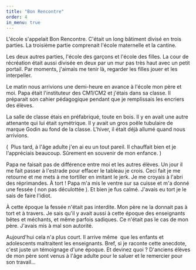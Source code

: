 ```yaml
---
title: "Bon Rencontre"
order: 4
in_menu: true
---
```

L'école s'appelait Bon Rencontre.
C'était un long bâtiment divisé en trois parties.
La troisième partie comprenait l'école maternelle et la cantine.

Les deux autres parties, l'école des garçons et l'école des filles.
La cour de récréation était aussi divisée en deux par un mur pas très haut avec un petit portail.
Par moments, j'aimais me tenir là, regarder les filles jouer et les interpeller.

Le matin nous arrivions une demi-heure en avance à l'école mon père et moi. 
Papa était l'instituteur des CM1/CM2 et j'étais dans sa classe. 
Il préparait son cahier pédagogique pendant que je remplissais les encriers des élèves.

La salle de classe étais en préfabriqué, toute en bois. Il y en avait une autre attenante qui lui était symétrique. Il y avait un gros poêle tubulaire de marque Godin au fond de la classe. L'hiver, il était déjà allumé quand nous arrivions.

(  Plus tard, à l'âge adulte j'en ai eu un tout pareil. Il chauffait bien et je l'appréciais beaucoup. Sûrement en souvenir de mon enfance. )

Papa ne faisait pas de différence entre moi et les autres élèves. 
Un jour il me fait passer à l'estrade pour effacer le tableau je crois. Ceci fait je me retourne et me mets à me tortiller en imitant le jerk. Je me croyais à l'abri des réprimandes. À tort ! Papa m'a mis le ventre sur sa cuisse et m'a donné une fessée ( non pas déculottée ).
Et bien je fus calmé. J'avais eu tort je le sais de faire l'idiot.

À cette époque la fessée n'était pas interdite. Mon père ne la donnait pas à tort et à travers.
Je sais qu'il y avait aussi à cette époque des enseignants bêtes et méchants, et même parfois sadiques. Ce n'était pas le cas de mon père.
J'avais mis à mal son autorité.

Aujourd'hui cela n'a plus court.
Il arrive même  que les enfants et adolescents maltraitent les enseignants.
Bref, si je raconte cette anecdote, c'est juste un témoignage d'une époque.
Et devinez quoi ? D'anciens élèves de mon père sont venus à l'âge adulte pour le saluer et le remercier pour son travail... 